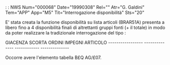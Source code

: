  :  : NWS Num="000068" Date="19990308" Rel="" Atr="G. Galdini" Tem="APP" App="M5" Tit="Interrogazione disponibilità" Sts="20"

E' stata creata la funzione disponibilità su lista articoli (BRAR51A) presenta a libero fino a 4 disponibilità finali di altrettanti gruppi fonti (+ il totale) in modo da poter realizzare la tradizionale interrogazione del tipo : 

GIACENZA           SCORTA  ORDINI          IMPEGNI
ARTICOLO           -----------------               --------------  ------------ --------------

Occorre avere l'elemento tabella B£Q AG/£07.

